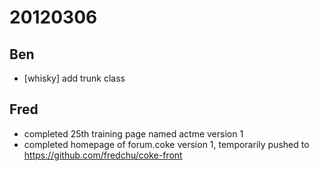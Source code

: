 # 20120306

## Ben
- [whisky] add trunk class



## Fred
- completed 25th training page named actme version 1
- completed homepage of forum.coke version 1, temporarily pushed to https://github.com/fredchu/coke-front